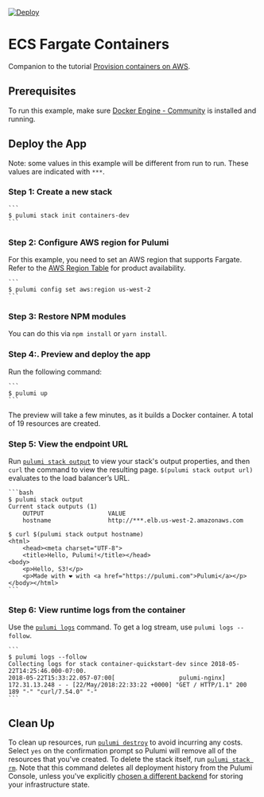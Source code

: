 [![Deploy](https://get.pulumi.com/new/button.svg)](https://app.pulumi.com/new)

# ECS Fargate Containers

Companion to the tutorial [Provision containers on AWS](https://www.pulumi.com/docs/tutorials/aws/ecs-fargate/).

## Prerequisites

To run this example, make sure [Docker Engine - Community](https://docs.docker.com/engine/installation/) is installed and running.

## Deploy the App

Note: some values in this example will be different from run to run.  These values are indicated
with `***`.

### Step 1:  Create a new stack

    ```
    $ pulumi stack init containers-dev
    ```

### Step 2:  Configure AWS region for Pulumi

For this example, you need to set an AWS region that supports Fargate. Refer to the [AWS Region Table](https://aws.amazon.com/about-aws/global-infrastructure/regional-product-services/) for product availability.

    ```
    $ pulumi config set aws:region us-west-2
    ```

### Step 3: Restore NPM modules

You can do this via `npm install` or `yarn install`.

### Step 4:.  Preview and deploy the app

Run the following command:

    ```
    $ pulumi up
    ```
The preview will take a few minutes, as it builds a Docker container. A total of 19 resources are created.

### Step 5:  View the endpoint URL

Run [`pulumi stack output`](https://www.pulumi.com/docs/reference/cli/pulumi_stack_output/) to view your stack's output properties, and then `curl` the command to view the resulting page. `$(pulumi stack output url)` evaluates to the load balancer’s URL.

    ```bash
    $ pulumi stack output
    Current stack outputs (1)
        OUTPUT                  VALUE
        hostname                http://***.elb.us-west-2.amazonaws.com

    $ curl $(pulumi stack output hostname)
    <html>
        <head><meta charset="UTF-8">
        <title>Hello, Pulumi!</title></head>
    <body>
        <p>Hello, S3!</p>
        <p>Made with ❤️ with <a href="https://pulumi.com">Pulumi</a></p>
    </body></html>
    ```

### Step 6: View runtime logs from the container

Use the [`pulumi logs`](https://www.pulumi.com/docs/reference/cli/pulumi_logs/) command. To get a log stream, use `pulumi logs --follow`.

    ```
    $ pulumi logs --follow
    Collecting logs for stack container-quickstart-dev since 2018-05-22T14:25:46.000-07:00.
    2018-05-22T15:33:22.057-07:00[                  pulumi-nginx] 172.31.13.248 - - [22/May/2018:22:33:22 +0000] "GET / HTTP/1.1" 200 189 "-" "curl/7.54.0" "-"
    ```

## Clean Up

To clean up resources, run [`pulumi destroy`](https://www.pulumi.com/docs/reference/cli/pulumi_destroy/) to avoid incurring any costs. Select `yes` on the confirmation prompt so Pulumi will remove all of the resources that you've created. To delete the stack itself, run [`pulumi stack rm`](https://www.pulumi.com/docs/reference/cli/pulumi_stack_rm/). Note that this command deletes all deployment history from the Pulumi Console, unless you've explicitly [chosen a different backend](https://www.pulumi.com/docs/intro/concepts/state/) for storing your infrastructure state.

